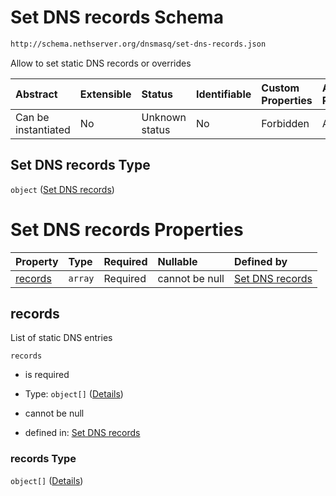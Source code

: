 # Set DNS records Schema

```txt
http://schema.nethserver.org/dnsmasq/set-dns-records.json
```

Allow to set static DNS records or overrides

| Abstract            | Extensible | Status         | Identifiable | Custom Properties | Additional Properties | Access Restrictions | Defined In                                                                  |
| :------------------ | :--------- | :------------- | :----------- | :---------------- | :-------------------- | :------------------ | :-------------------------------------------------------------------------- |
| Can be instantiated | No         | Unknown status | No           | Forbidden         | Allowed               | none                | [set-dns-records.json](dnsmasq/set-dns-records.json "open original schema") |

## Set DNS records Type

`object` ([Set DNS records](set-dns-records.md))

# Set DNS records Properties

| Property            | Type    | Required | Nullable       | Defined by                                                                                                                               |
| :------------------ | :------ | :------- | :------------- | :--------------------------------------------------------------------------------------------------------------------------------------- |
| [records](#records) | `array` | Required | cannot be null | [Set DNS records](set-dns-records-properties-records.md "http://schema.nethserver.org/dnsmasq/set-dns-records.json#/properties/records") |

## records

List of static DNS entries

`records`

* is required

* Type: `object[]` ([Details](set-dns-records-properties-records-items.md))

* cannot be null

* defined in: [Set DNS records](set-dns-records-properties-records.md "http://schema.nethserver.org/dnsmasq/set-dns-records.json#/properties/records")

### records Type

`object[]` ([Details](set-dns-records-properties-records-items.md))
